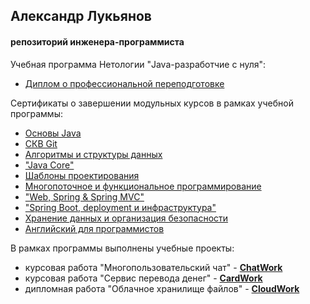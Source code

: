 ## Александр Лукьянов
#### репозиторий инженера-программиста

Учебная программа Нетологии "Java-разработчие с нуля":
* [Диплом о профессиональной переподготовке](./certificates/java_dev.pdf)

Сертификаты о завершении модульных курсов в рамках учебной программы:
* [Основы Java](./certificates/java_basics.pdf)
* [СКВ Git](./certificates/git.pdf)
* [Алгоритмы и структуры данных](./certificates/algorythm.pdf)
* ["Java Core"](./certificates/java_core.pdf)
* [Шаблоны проектирования](./certificates/pattern.pdf)
* [Многопоточное и функциональное программирование](./certificates/multi.pdf)
* ["Web, Spring & Spring MVC"](./certificates/web_mvc.pdf)
* ["Spring Boot, deployment и инфраструктура"](./certificates/spring_boot.pdf)
* [Хранение данных и организация безопасности](./certificates/db_security.pdf)
* [Английский для программистов](./certificates/eng_lang.pdf)

В рамках программы выполнены учебные проекты:
* курсовая работа "Многопользовательский чат" - **[ChatWork](https://github.com/alexfirerain/chatwork)** 
* курсовая работа "Сервис перевода денег" - **[CardWork](https://github.com/alexfirerain/cardwork)**
* дипломная работа "Облачное хранилище файлов" - **[CloudWork](https://github.com/alexfirerain/cloudwork)**